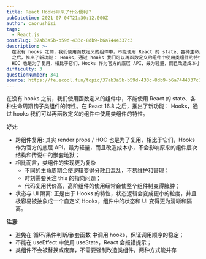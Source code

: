 ```yaml
---
title: React Hooks带来了什么便利？
pubDatetime: 2021-07-04T21:30:12.000Z
author: caorushizi
tags:
  - React.js
postSlug: 37ab3a5b-b59d-433c-8db9-b6a7444337c3
description: >-
  在没有 hooks 之前，我们使用函数定义的组件中，不能使用 React 的 state、各种生命周期钩子类组件的特性。在 React 16.8
  之后，推出了新功能： Hooks，通过 hooks 我们可以再函数定义的组件中使用类组件的特性。 好处: 跨组件复用: 其实 render props /
  HOC 也是为了复用，相比于它们，Hooks 作为官方的底层 API，最为轻量，而且改造成本小，不
difficulty: 3
questionNumber: 341
source: https://fe.ecool.fun/topic/37ab3a5b-b59d-433c-8db9-b6a7444337c3
---
```


在没有 hooks 之前，我们使用函数定义的组件中，不能使用 React 的 state、各种生命周期钩子类组件的特性。在 React 16.8 之后，推出了新功能： Hooks，通过 hooks 我们可以再函数定义的组件中使用类组件的特性。

好处:

- 跨组件复用: 其实 render props / HOC 也是为了复用，相比于它们，Hooks 作为官方的底层 API，最为轻量，而且改造成本小，不会影响原来的组件层次结构和传说中的嵌套地狱；
- 相比而言，类组件的实现更为复杂
  - 不同的生命周期会使逻辑变得分散且混乱，不易维护和管理；
  - 时刻需要关注 this 的指向问题；
  - 代码复用代价高，高阶组件的使用经常会使整个组件树变得臃肿；
- 状态与 UI 隔离: 正是由于 Hooks 的特性，状态逻辑会变成更小的粒度，并且极容易被抽象成一个自定义 Hooks，组件中的状态和 UI 变得更为清晰和隔离。

**注意**:

- 避免在 循环/条件判断/嵌套函数 中调用 hooks，保证调用顺序的稳定；
- 不能在 useEffect 中使用 useState，React 会报错提示；
- 类组件不会被替换或废弃，不需要强制改造类组件，两种方式能并存
